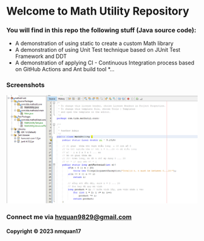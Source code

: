 # Welcome to Math Utility Repository
### You will find in this repo the following stuff (Java source code):

* A demonstration of using static to create a custom Math library
* A demonstration of using Unit Test technique based on JUnit Test Framework and DDT
* A demonstration of applying CI - Continuous Integration process based on GitHub Actions and Ant build tool
*...

### Screenshots
![source_code_junit](https://github.com/nmquan17/mathutil-ant/blob/main/screenshots/source_code_with_junit.PNG)

### Connect me via hvquan9829@gmail.com
#### Copyright &#169; 2023 nmquan17